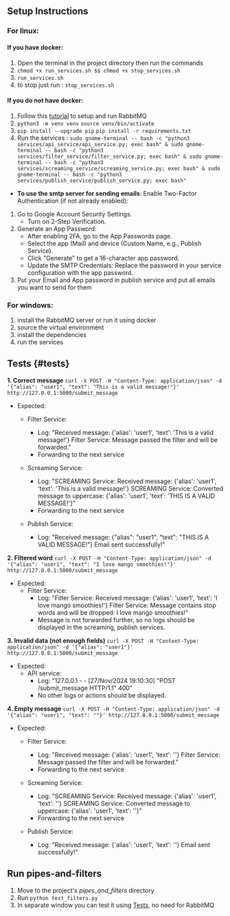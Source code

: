 ## Setup Instructions
### For linux:
#### If you have docker:
1. Open the terminal in the project directory then run the commands 
2. ``` chmod +x run_services.sh $$ chmod +x stop_services.sh  ```
3. ``` run_services.sh ```
4. to stop just run : ``` stop_services.sh ```
#### If you do not have docker:
1. Follow this [tutorial](https://www.geeksforgeeks.org/how-to-setup-rabbitmq-in-linux-server/
    ) to setup and run RabbitMQ
2. ```python3 -m venv venv```
    ```source venv/bin/activate``` 
3. ``` pip install --upgrade pip ```
        ``` pip install -r requirements.txt ```
4. Run the services :
```sudo gnome-terminal -- bash -c "python3 services/api_service/api_service.py; exec bash" & sudo gnome-terminal -- bash -c "python3 services/filter_service/filter_service.py; exec bash" & sudo gnome-terminal -- bash -c "python3 services/screaming_service/screaming_service.py; exec bash" & sudo gnome-terminal -- bash -c "python3 services/publish_service/publish_service.py; exec bash"```
- **To use the smtp server for sending emails**:
Enable Two-Factor Authentication (if not already enabled):
1. Go to Google Account Security Settings.
   - Turn on 2-Step Verification.
2. Generate an App Password:
   - After enabling 2FA, go to the App Passwords page.
   - Select the app (Mail) and device (Custom Name, e.g., Publish Service).
   - Click "Generate" to get a 16-character app password.
   - Update the SMTP Credentials: Replace the password in your service configuration with the app password.
3. Put your Email and App password in publish service and put all emails you want to send for them 

 ### For windows:
 1. install the  RabbitMQ server or run it using docker 
 2. source the virtual environment 
 3. install the dependencies 
 4. run the services 

## Tests {#tests}
**1. Correct message**
```curl -X POST -H "Content-Type: application/json" -d '{"alias": "user1", "text": "This is a valid message!"}' http://127.0.0.1:5000/submit_message```
- Expected:
    - Filter Service:
        - Log: "Received message: {'alias': 'user1', 'text': 'This is a valid message!'} 
        Filter Service: Message passed the filter and will be forwarded."
        - Forwarding to the next service

    - Screaming Service:
        - Log: "SCREAMING Service: Received message: {'alias': 'user1', 'text': 'This is a valid message!'} 
        SCREAMING Service: Converted message to uppercase: {'alias': 'user1', 'text': 'THIS IS A VALID MESSAGE!'}"
        - Forwarding to the next service

    - Publish Service:
        - Log: "Received message: {"alias": "user1", "text": "THIS IS A VALID MESSAGE!"}
        Email sent successfully!"

**2. Filtered word**
```curl -X POST -H "Content-Type: application/json" -d '{"alias": "user1", "text": "I love mango smoothies!"}' http://127.0.0.1:5000/submit_message ```
- Expected:
  - Filter Service:
    - Log: "Filter Service: Received message: {'alias': 'user1', 'text': 'I love mango smoothies!'}
    Filter Service: Message contains stop words and will be dropped: I love mango smoothies!"
    - Message is not forwarded further, so no logs should be displayed in the screaming, publish services.

**3. Invalid data (not enough fields)**
```curl -X POST -H "Content-Type: application/json" -d '{"alias": "user1"}' http://127.0.0.1:5000/submit_message```
- Expected:
  - API service:
    - Log: "127.0.0.1 - - [27/Nov/2024 19:10:30] "POST /submit_message HTTP/1.1" 400"
    - No other logs or actions should be displayed.

**4. Empty message**
```curl -X POST -H "Content-Type: application/json" -d '{"alias": "user1", "text": ""}' http://127.0.0.1:5000/submit_message```
- Expected:
  - Filter Service:
    - Log: "Received message: {'alias': 'user1', 'text': ''}
    Filter Service: Message passed the filter and will be forwarded."
    - Forwarding to the next service

  - Screaming Service:
    - Log: "SCREAMING Service: Received message: {'alias': 'user1', 'text': ''}
    SCREAMING Service: Converted message to uppercase: {'alias': 'user1', 'text': ''}"
    - Forwarding to the next service

  - Publish Service:
    - Log: "Received message: {'alias': 'user1', 'text': ''}
    Email sent successfully!"

## Run pipes-and-filters
1. Move to the project's <i>pipes_and_filters</i> directory
2. Run ```python test_filters.py```
3. In separate window you can test it using <a href="#tests">Tests</a>, no need for RabbitMQ
